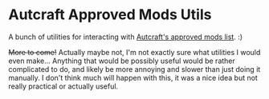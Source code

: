 # Autcraft Approved Mods Utils

A bunch of utilities for interacting with [Autcraft's approved mods list](https://www.autcraft.com/wiki/m/34575523/page/Approved_Mods). :)

~~More to come!~~ Actually maybe not, I'm not exactly sure what utilities I would even make... Anything that would be possibly useful would be rather complicated to do, and likely be more annoying and slower than just doing it manually. I don't think much will happen with this, it was a nice idea but not really practical or actually useful.
